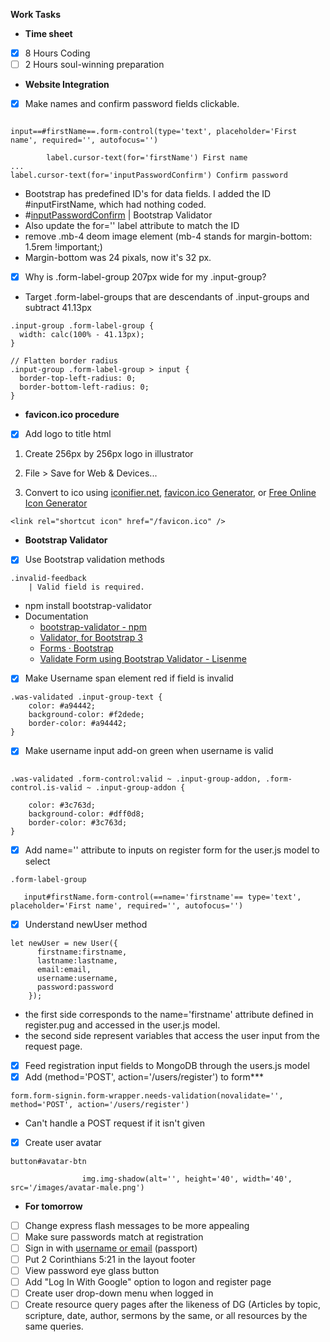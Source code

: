 **Work Tasks**

- **Time sheet**
- [X] 8 Hours Coding
- [ ] 2 Hours soul-winning preparation

- **Website Integration**
- [X] Make names and confirm password fields clickable.

```

input==#firstName==.form-control(type='text', placeholder='First name', required='', autofocus='')

        label.cursor-text(for='firstName') First name
...
label.cursor-text(for='inputPasswordConfirm') Confirm password
```

- Bootstrap has predefined ID's for data fields. I added the ID #inputFirstName, which had nothing coded.
- #[inputPasswordConfirm](http://1000hz.github.io/bootstrap-validator/) | Bootstrap Validator
- Also update the for='' label attribute to match the ID
- remove .mb-4 deom image element (mb-4 stands for margin-bottom: 1.5rem !important;)
- Margin-bottom was 24 pixals, now it's 32 px.
- [X] Why is .form-label-group 207px wide for my .input-group?
- Target .form-label-groups that are descendants of .input-groups and subtract 41.13px

```
.input-group .form-label-group {
  width: calc(100% - 41.13px);
}

// Flatten border radius
.input-group .form-label-group > input {
  border-top-left-radius: 0;
  border-bottom-left-radius: 0;
}
```

- **favicon.ico procedure**
- [X] Add logo to title html

1. Create 256px by 256px logo in illustrator
2. File > Save for Web & Devices...

3. Convert to ico using [iconifier.net](https://iconifier.net/), [favicon.ico Generator](https://www.favicon.cc/), or [Free Online Icon Generator](http://www.prodraw.net/favicon/generator.php)

`<link rel="shortcut icon" href="/favicon.ico" />`

- **Bootstrap Validator**
- [X] Use Bootstrap validation methods

```
.invalid-feedback
    | Valid field is required.
```

- npm install bootstrap-validator
- Documentation
    - [bootstrap-validator - npm](https://www.npmjs.com/package/bootstrap-validator)
    - [Validator, for Bootstrap 3](http://1000hz.github.io/bootstrap-validator/?underwear=on#validator-fields)
    - [Forms · Bootstrap](https://getbootstrap.com/docs/4.0/components/forms/)
    - [Validate Form using Bootstrap Validator - Lisenme](http://www.lisenme.com/validate-form-using-bootstrap-validator-lisenme/)
- [X] Make Username span element red if field is invalid

```
.was-validated .input-group-text {
    color: #a94442;
    background-color: #f2dede;
    border-color: #a94442;
}
```

- [X] Make username input add-on green when username is valid

```

.was-validated .form-control:valid ~ .input-group-addon, .form-control.is-valid ~ .input-group-addon {

    color: #3c763d;
    background-color: #dff0d8;
    border-color: #3c763d;
}
```

- [X] Add name='' attribute to inputs on register form for the user.js model to select

```
.form-label-group

   input#firstName.form-control(==name='firstname'== type='text', placeholder='First name', required='', autofocus='')

```

- [X] Understand newUser method

```
let newUser = new User({
      firstname:firstname,
      lastname:lastname,
      email:email,
      username:username,
      password:password
    });
```

- the first side corresponds to the name='firstname' attribute defined in register.pug and accessed in the user.js model.
- the second side represent variables that access the user input from the request page.

- [X] Feed registration input fields to MongoDB through the users.js model
- [X] Add (method='POST', action='/users/register') to form***

`form.form-signin.form-wrapper.needs-validation(novalidate='', method='POST', action='/users/register')`

- Can't handle a POST request if it isn't given

- [X] Create user avatar

```
button#avatar-btn

                img.img-shadow(alt='', height='40', width='40', src='/images/avatar-male.png')

```

- **For tomorrow**
- [ ] Change express flash messages to be more appealing
- [ ] Make sure passwords match at registration
- [ ] Sign in with  [username or email](https://stackoverflow.com/questions/20958149/node-js-passport-strategy-login-with-either-email-or-username)  (passport)
- [ ] Put 2 Corinthians 5:21 in the layout footer
- [ ] View password eye glass button
- [ ] Add "Log In With Google" option to logon and register page
- [ ] Create user drop-down menu when logged in
- [ ] Create resource query pages after the likeness of DG (Articles by topic, scripture, date, author, sermons by the same, or all resources by the same queries.